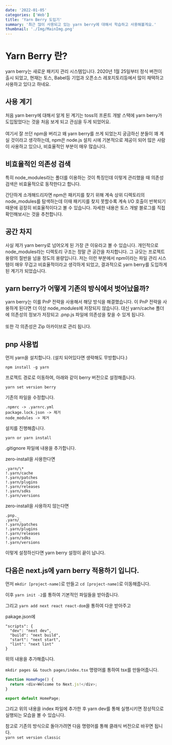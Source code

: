 ```yaml
---
date: '2022-01-05'
categories: ['Web']
title: 'Yarn Berry 도입기'
summary: '최근 많이 사용되고 있는 yarn berry에 대해서 학습하고 사용해볼게요.'
thumbnail: './Img/MainImg.png'
---
```


# Yarn Berry 란?

yarn berry는 새로운 패키지 관리 시스템입니다. 2020년 1월 25일부터 정식 버전이 출시 되었고, 현재는 토스, Babel등 기업과 오픈소스 레포지토리등에서 많이 채택하고 사용하고 있다고 하네요.

## 사용 계기

처음 yarn berry에 대해서 알게 된 계기는 toss의 프론트 개발 스택에 yarn berry가 도입됬었다는 것을 처음 보게 되고 관심을 두게 되었어요.<br /><br />
여기서 잘 쓰던 npm을 버리고 왜 yarn berry를 쓰게 되었는지 궁금하신 분들이 꽤 계실 것이라고 생각하는데, npm은 node.js 설치 시에 기본적으로 제공이 되어 많은 사람이 사용하고 있으나, 비효율적인 부분이 매우 많습니다.

## 비효율적인 의존성 검색

특히 node_modules라는 폴더를 이용하는 것이 특징인데 이렇게 관리했을 때 의존성 검색은 비효율적으로 동작한다고 합니다.

간단하게 소개해드리자면 npm은 패키지를 찾기 위해 계속 상위 디렉토리의 node_modules를 탐색하는데 이때 패키지를 찾지 못할수록 계속 I/O 호출이 반복되기 때문에 굉장히 비효율적이다고 볼 수 있습니다. 자세한 내용은 토스 개발 블로그를 직접 확인해보시는 것을 추천합니다.

## 공간 차지

사실 제가 yarn berry로 넘어오게 된 가장 큰 이유라고 볼 수 있습니다. 개인적으로 node_modules라는 디렉토리 구조는 정말 큰 공간을 차지합니다. 그 규모는 프로젝트 용량의 절반을 넘을 정도의 용량입니다. 저는 이런 부분에서 npm이라는 파일 관리 시스템이 매우 무겁고 비효율적이라고 생각하게 되었고, 결과적으로 yarn berry를 도입하게 된 계기가 되었습니다.

## yarn berry가 어떻게 기존의 방식에서 벗어났을까?

yarn berry는 이를 PnP 전략을 사용해서 해당 방식을 해결했습니다. 이 PnP 전략을 사용하게 된다면 더 이상 node_modules에 저장되지 않습니다. 대신 yarn/cache 폴더에 의존성의 정보가 저장되고 .pnp.js 파일에 의존성을 찾을 수 있게 됩니다. <br /><br />
또한 각 의존성은 Zip 아카이브로 관리 됩니다.

## pnp 사용법

먼저 yarn을 설치합니다. (설치 되어있다면 생략해도 무방합니다.)

```
npm install -g yarn
```

프로젝트 경로로 이동하여, 아래와 같이 berry 버전으로 설정해줍니다.

```
yarn set version berry
```

기존의 파일을 수정합니다.

```
.npmrc -> .yarnrc.yml
package.lock.json -> 제거
node_modules -> 제거
```

설치를 진행해줍니다.

```
yarn or yarn install
```

.gitignore 파일에 내용을 추가합니다.

zero-install을 사용한다면

```
.yarn/\*
!.yarn/cache
!.yarn/patches
!.yarn/plugins
!.yarn/releases
!.yarn/sdks
!.yarn/versions
```

zero-install을 사용하지 않는다면

```
.pnp._
.yarn/_
!.yarn/patches
!.yarn/plugins
!.yarn/releases
!.yarn/sdks
!.yarn/versions
```

이렇게 설정하신다면 yarn berry 설정이 끝이 납니다.

## 다음은 next.js에 yarn berry 적용하기 입니다.

먼저 `mkdir [project-name]`로 만들고 `cd [project-name]`로 이동해줍니다.

이후 `yarn init -2`를 통하여 기본적인 파일들을 받아줍니다.

그리고 `yarn add next react react-dom`을 통하여 다운 받아주고

pakage.json에

```
"scripts": {
  "dev": "next dev",
  "build": "next build",
  "start": "next start",
  "lint": "next lint"
}
```

위의 내용을 추가해줍니다.

`mkdir pages && touch pages/index.tsx` 명령어를 통하여 tsx를 만들어줍니다.

```javascript
function HomePage() {
  return <div>Welcome to Next.js!</div>;
}

export default HomePage;
```

그리고 위의 내용을 index 파일에 추가한 후 yarn dev를 통해 실행시키면 정상적으로 실행되는 모습을 볼 수 있습니다.

참고로 기존의 방식으로 돌아가려면 다음 명령어를 통해 클래식 버전으로 바꾸면 됩니다.<br />
`yarn set version classic`
